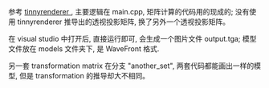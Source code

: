 参考 [tinnyrenderer ](https://github.com/ssloy/tinyrenderer.git),  主要逻辑在 main.cpp, 矩阵计算的代码用的现成的; 没有使用 tinnyrenderer 推导出的透视投影矩阵, 换了另外一个透视投影矩阵。

在 visual studio 中打开后, 直接运行即可, 会生成一个图片文件 output.tga;  模型文件放在 models 文件夹下, 是 WaveFront 格式.

另一套 transformation matrix 在分支 "another_set", 两套代码都能画出一样的模型, 但是 transformation 的推导却大不相同。

